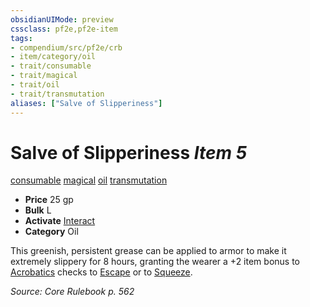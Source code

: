 ```yaml
---
obsidianUIMode: preview
cssclass: pf2e,pf2e-item
tags:
- compendium/src/pf2e/crb
- item/category/oil
- trait/consumable
- trait/magical
- trait/oil
- trait/transmutation
aliases: ["Salve of Slipperiness"]
---
```

# Salve of Slipperiness *Item 5*  
[consumable](../../../rules/traits/consumable.md)  [magical](../../../rules/traits/magical.md)  [oil](../../../rules/traits/oil.md)  [transmutation](../../../rules/traits/transmutation.md)  

- **Price** 25 gp
- **Bulk** L
- **Activate** [Interact](../../../rules/actions/interact.md)
- **Category** Oil

This greenish, persistent grease can be applied to armor to make it extremely slippery for 8 hours, granting the wearer a +2 item bonus to [Acrobatics](../../skills.md#Acrobatics) checks to [Escape](../../../rules/actions/escape.md) or to [Squeeze](../../../rules/actions/squeeze.md).

*Source: Core Rulebook p. 562*